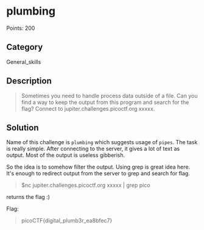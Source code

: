 # plumbing

Points: 200

## Category

General_skills

## Description
>Sometimes you need to handle process data outside of a file. Can you find a way to keep the output from this program and search for the flag? Connect to jupiter.challenges.picoctf.org xxxxx.

## Solution
Name of this challenge is `plumbing` which suggests usage of `pipes`. The task is really simple. After connecting to the server, it gives a lot of text as output. Most of the output is useless gibberish.

So the idea is to somehow filter the output. Using grep is great idea here. It's enough to redirect output from the server to grep and search for flag.

>$nc jupiter.challenges.picoctf.org xxxxx | grep pico

returns the flag :)

Flag:
>picoCTF{digital_plumb3r_ea8bfec7}

